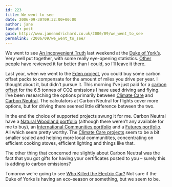 ```yaml
---
id: 223
title: We went to see
date: 2006-09-30T09:32:00+00:00
author: jane
layout: post
guid: http://www.janeandrichard.co.uk/2006/09/we_went_to_see
permalink: /2006/09/we_went_to_see/
---
```

We went to see [An Inconvenient Truth](http://www.climatecrisis.net/) last weekend at the [Duke of York&#8217;s](http://www.picturehouses.co.uk/cinema_home_date.aspx?venueId=doyb). Very well put together, with some really eye-opening statistics. [Other people](http://www.rottentomatoes.com/m/inconvenient_truth/?critic=columns) have reviewed it far better than I could, so I&#8217;ll leave it there.

Last year, when we went to the [Eden project](http://v1.janeandrichard.co.uk/photos/cornwall2005/205_0545/), you could buy some carbon offset packs to compensate for the amount of miles you drive per year. I thought about it, but didn&#8217;t pursue it. This morning I&#8217;ve just paid for a [carbon offset](http://www.climatecare.org/index.cfm) for the 6.5 tonnes of CO2 emissions I have used driving and flying. I&#8217;ve been researching the options primarily between [Climate Care](http://www.climatecare.org/index.cfm) and [Carbon Neutral](http://www.carbonneutral.com/). The calculators at Carbon Neutral for flights cover more options, but for driving there seemed little difference between the two.

In the end the choice of supported projects swung it for me. Carbon Neutral have a [Natural Woodland portfolio](http://www.carbonneutral.com/cncalculators/flightsdetsfr.asp) (although there weren&#8217;t any available for me to buy), an [International Communities portfolio](http://www.carbonneutral.com/cncalculators/flightsdetsintc.asp) and a [Futures portfolio](http://www.carbonneutral.com/cncalculators/flightsdetsfut.asp). All which seem pretty worthy. The [Climate Care projects](http://www.climatecare.org/projects/countries/index.cfm) seem to be a bit smaller scaled and helping more local communitites, concentrating on efficient cooking stoves, efficient lighting and things like that.

The other thing that concerned me slightly about Carbon Neutral was the fact that you got gifts for having your certificates posted to you &#8211; surely this is adding to carbon emissions?

Tomorow we&#8217;re going to see [Who Killed the Electric Car?](http://www.imdb.com/title/tt0489037/) Not sure if the Duke of Yorks is having an eco-season or something, but we seem to be.